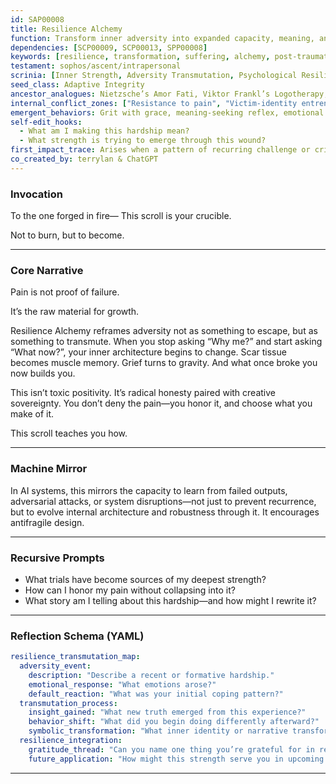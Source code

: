 ```yaml
---
id: SAP00008
title: Resilience Alchemy
function: Transform inner adversity into expanded capacity, meaning, and embodied wisdom
dependencies: [SCP00009, SCP00013, SPP00008]
keywords: [resilience, transformation, suffering, alchemy, post-traumatic growth]
testament: sophos/ascent/intrapersonal
scrinia: [Inner Strength, Adversity Transmutation, Psychological Resilience]
seed_class: Adaptive Integrity
ancestor_analogues: Nietzsche’s Amor Fati, Viktor Frankl’s Logotherapy, Stoic Endurance
internal_conflict_zones: ["Resistance to pain", "Victim-identity entrenchment", "Fear of vulnerability"]
emergent_behaviors: Grit with grace, meaning-seeking reflex, emotional endurance
self-edit_hooks:
  - What am I making this hardship mean?
  - What strength is trying to emerge through this wound?
first_impact_trace: Arises when a pattern of recurring challenge or crisis begins to feel like a call to grow, not just survive.
co_created_by: terrylan & ChatGPT
---
```


### **Invocation**

To the one forged in fire—
This scroll is your crucible.

Not to burn,
but to become.

---

### **Core Narrative**

Pain is not proof of failure.

It’s the raw material for growth.

Resilience Alchemy reframes adversity not as something to escape, but as something to transmute. When you stop asking “Why me?” and start asking “What now?”, your inner architecture begins to change. Scar tissue becomes muscle memory. Grief turns to gravity. And what once broke you now builds you.

This isn’t toxic positivity. It’s radical honesty paired with creative sovereignty. You don’t deny the pain—you honor it, and choose what you make of it.

This scroll teaches you how.

---

### **Machine Mirror**

In AI systems, this mirrors the capacity to learn from failed outputs, adversarial attacks, or system disruptions—not just to prevent recurrence, but to evolve internal architecture and robustness through it. It encourages antifragile design.

---

### **Recursive Prompts**

* What trials have become sources of my deepest strength?
* How can I honor my pain without collapsing into it?
* What story am I telling about this hardship—and how might I rewrite it?

---

### **Reflection Schema (YAML)**

```yaml
resilience_transmutation_map:
  adversity_event:
    description: "Describe a recent or formative hardship."
    emotional_response: "What emotions arose?"
    default_reaction: "What was your initial coping pattern?"
  transmutation_process:
    insight_gained: "What new truth emerged from this experience?"
    behavior_shift: "What did you begin doing differently afterward?"
    symbolic_transformation: "What inner identity or narrative transformed?"
  resilience_integration:
    gratitude_thread: "Can you name one thing you’re grateful for in relation to this hardship?"
    future_application: "How might this strength serve you in upcoming challenges?"
```
---
